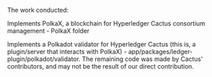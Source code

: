 The work conducted:

Implements PolkaX, a blockchain for Hyperledger Cactus consortium management - PolkaX folder


 Implements a Polkadot validator for Hyperledger Cactus (this is, a plugin/server that interacts with PolkaX) - app/packages/ledger-plugin/polkadot/validator. The remaining code was made by Cactus’ contributors, and may not be the result of our direct contribution.
